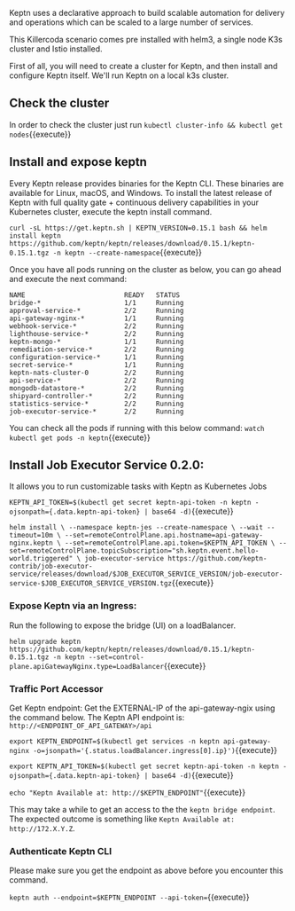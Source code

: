Keptn uses a declarative approach to build scalable automation for delivery and operations which can be scaled to a large number of services.

This Killercoda scenario comes pre installed with helm3, a single node K3s cluster and Istio installed. 

First of all, you will need to create a cluster for Keptn, and then install and configure Keptn itself.
We'll run Keptn on a local k3s cluster.
## Check the cluster

In order to check the cluster just run  `kubectl cluster-info &&
kubectl get nodes`{{execute}}

 ## Install and expose keptn

 Every Keptn release provides binaries for the Keptn CLI. These binaries are available for Linux, macOS, and Windows.
 To install the latest release of Keptn with full quality gate + continuous delivery capabilities in your Kubernetes cluster, execute the keptn install command.

`curl -sL https://get.keptn.sh | KEPTN_VERSION=0.15.1 bash &&
helm install keptn https://github.com/keptn/keptn/releases/download/0.15.1/keptn-0.15.1.tgz -n keptn --create-namespace`{{execute}}


Once you have all pods running on the cluster as below, you can go ahead and execute the next command:
```
NAME                         READY   STATUS
bridge-*                     1/1     Running
approval-service-*           2/2     Running
api-gateway-nginx-*          1/1     Running
webhook-service-*            2/2     Running
lighthouse-service-*         2/2     Running
keptn-mongo-*                1/1     Running
remediation-service-*        2/2     Running
configuration-service-*      1/1     Running
secret-service-*             1/1     Running
keptn-nats-cluster-0         2/2     Running
api-service-*                2/2     Running
mongodb-datastore-*          2/2     Running
shipyard-controller-*        2/2     Running
statistics-service-*         2/2     Running
job-executor-service-*       2/2     Running
```
You can check all the pods if running with this below command:
`watch kubectl get pods -n keptn`{{execute}}

## Install Job Executor Service 0.2.0:

It allows you to run customizable tasks with Keptn as Kubernetes Jobs

`KEPTN_API_TOKEN=$(kubectl get secret keptn-api-token -n keptn -ojsonpath={.data.keptn-api-token} | base64 -d)`{{execute}}

`helm install \
--namespace keptn-jes --create-namespace \
--wait --timeout=10m \
--set=remoteControlPlane.api.hostname=api-gateway-nginx.keptn \
--set=remoteControlPlane.api.token=$KEPTN_API_TOKEN \
--set=remoteControlPlane.topicSubscription="sh.keptn.event.hello-world.triggered" \
job-executor-service https://github.com/keptn-contrib/job-executor-service/releases/download/$JOB_EXECUTOR_SERVICE_VERSION/job-executor-service-$JOB_EXECUTOR_SERVICE_VERSION.tgz`{{execute}}

### Expose Keptn via an Ingress:

Run the following to expose the bridge (UI) on a loadBalancer.

`helm upgrade keptn https://github.com/keptn/keptn/releases/download/0.15.1/keptn-0.15.1.tgz -n keptn --set=control-plane.apiGatewayNginx.type=LoadBalancer`{{execute}}

### Traffic Port Accessor 

<!-- `kubectl port-forward --address 0.0.0.0 service/api-gateway-nginx 80:80 -n keptn`{{execute}} -->

Get Keptn endpoint: Get the EXTERNAL-IP of the api-gateway-ngix using the command below. The Keptn API endpoint is: `http://<ENDPOINT_OF_API_GATEWAY>/api`

`export KEPTN_ENDPOINT=$(kubectl get services -n keptn api-gateway-nginx -o=jsonpath='{.status.loadBalancer.ingress[0].ip}')`{{execute}}

`export KEPTN_API_TOKEN=$(kubectl get secret keptn-api-token -n keptn -ojsonpath={.data.keptn-api-token} | base64 -d)`{{execute}}

`echo "Keptn Available at: http://$KEPTN_ENDPOINT"`{{execute}}

This may take a while to get an access to the the `keptn bridge endpoint`. The expected outcome is something like `Keptn Available at: http://172.X.Y.Z`.

### Authenticate Keptn CLI

Please make sure you get the endpoint as above before you encounter this command.

`keptn auth --endpoint=$KEPTN_ENDPOINT --api-token=`{{execute}}